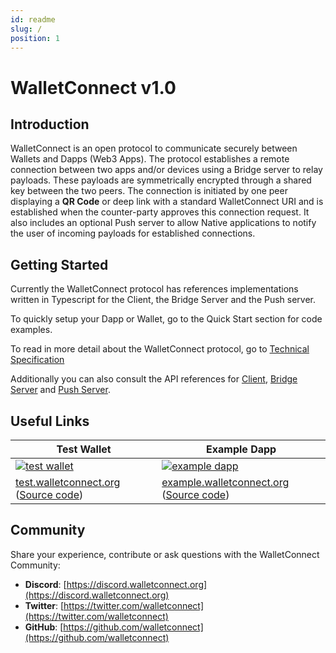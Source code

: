 ```yaml
---
id: readme
slug: /
position: 1
---
```


# WalletConnect v1.0

## Introduction

WalletConnect is an open protocol to communicate securely between Wallets and Dapps \(Web3 Apps\). The protocol establishes a remote connection between two apps and/or devices using a Bridge server to relay payloads. These payloads are symmetrically encrypted through a shared key between the two peers. The connection is initiated by one peer displaying a **QR Code** or deep link with a standard WalletConnect URI and is established when the counter-party approves this connection request. It also includes an optional Push server to allow Native applications to notify the user of incoming payloads for established connections.

## Getting Started

Currently the WalletConnect protocol has references implementations written in Typescript for the Client, the Bridge Server and the Push server.

To quickly setup your Dapp or Wallet, go to the Quick Start section for code examples.

To read in more detail about the WalletConnect protocol, go to [Technical Specification](tech-spec.md)

Additionally you can also consult the API references for [Client](client-api.md), [Bridge Server](bridge-server.md) and [Push Server](push-server.md).

## Useful Links

| **Test Wallet** | **Example Dapp** |
| --------------- | --------------- |
| [![test wallet](/assets-1.0/img_3394.jpg)](https://test.walletconnect.org) | [![example dapp](/assets-1.0/screenshot-2019-01-31-16.52.57.png)](https://example.walletconnect.org) |
| [test.walletconnect.org](https://test.walletconnect.org) \([Source code](https://github.com/WalletConnect/walletconnect-test-wallet)\) | [example.walletconnect.org](https://example.walletconnect.org) \([Source code](https://github.com/WalletConnect/walletconnect-example-dapp)\) |

## Community

Share your experience, contribute or ask questions with the WalletConnect Community:

- **Discord**: [https://discord.walletconnect.org](https://discord.walletconnect.org)
- **Twitter**: [https://twitter.com/walletconnect](https://twitter.com/walletconnect)
- **GitHub**: [https://github.com/walletconnect](https://github.com/walletconnect)
